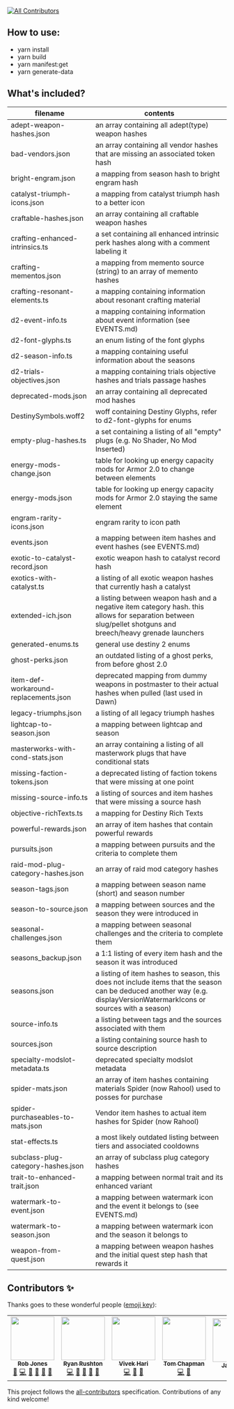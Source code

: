 <!-- ALL-CONTRIBUTORS-BADGE:START - Do not remove or modify this section -->

[![All Contributors](https://img.shields.io/badge/all_contributors-6-orange.svg?style=flat-square)](#contributors-)

<!-- ALL-CONTRIBUTORS-BADGE:END -->

## How to use:

- yarn install
- yarn build
- yarn manifest:get
- yarn generate-data

## What's included?

| filename                              | contents                                                                                                                                                                |
| ------------------------------------- | ----------------------------------------------------------------------------------------------------------------------------------------------------------------------- |
| adept-weapon-hashes.json              | an array containing all adept(type) weapon hashes                                                                                                                       |
| bad-vendors.json                      | an array containing all vendor hashes that are missing an associated token hash                                                                                         |
| bright-engram.json                    | a mapping from season hash to bright engram hash                                                                                                                        |
| catalyst-triumph-icons.json           | a mapping from catalyst triumph hash to a better icon                                                                                                                   |
| craftable-hashes.json                 | an array containing all craftable weapon hashes                                                                                                                         |
| crafting-enhanced-intrinsics.ts       | a set containing all enhanced intrinsic perk hashes along with a comment labeling it                                                                                    |
| crafting-mementos.json                | a mapping from memento source (string) to an array of memento hashes                                                                                                    |
| crafting-resonant-elements.ts         | a mapping containing information about resonant crafting material                                                                                                       |
| d2-event-info.ts                      | a mapping containing information about event information (see EVENTS.md)                                                                                                |
| d2-font-glyphs.ts                     | an enum listing of the font glyphs                                                                                                                                      |
| d2-season-info.ts                     | a mapping containing useful information about the seasons                                                                                                               |
| d2-trials-objectives.json             | a mapping containing trials objective hashes and trials passage hashes                                                                                                  |
| deprecated-mods.json                  | an array containing all deprecated mod hashes                                                                                                                           |
| DestinySymbols.woff2                  | woff containing Destiny Glyphs, refer to d2-font-glyphs for enums                                                                                                       |
| empty-plug-hashes.ts                  | a set containing a listing of all "empty" plugs (e.g. No Shader, No Mod Inserted)                                                                                       |
| energy-mods-change.json               | table for looking up energy capacity mods for Armor 2.0 to change between elements                                                                                      |
| energy-mods.json                      | table for looking up energy capacity mods for Armor 2.0 staying the same element                                                                                        |
| engram-rarity-icons.json              | engram rarity to icon path                                                                                                                                              |
| events.json                           | a mapping between item hashes and event hashes (see EVENTS.md)                                                                                                          |
| exotic-to-catalyst-record.json        | exotic weapon hash to catalyst record hash                                                                                                                              |
| exotics-with-catalyst.ts              | a listing of all exotic weapon hashes that currently hash a catalyst                                                                                                    |
| extended-ich.json                     | a listing between weapon hash and a negative item category hash. this allows for separation between slug/pellet shotguns and breech/heavy grenade launchers             |
| generated-enums.ts                    | general use destiny 2 enums                                                                                                                                             |
| ghost-perks.json                      | an outdated listing of a ghost perks, from before ghost 2.0                                                                                                             |
| item-def-workaround-replacements.json | deprecated mapping from dummy weapons in postmaster to their actual hashes when pulled (last used in Dawn)                                                              |
| legacy-triumphs.json                  | a listing of all legacy triumph hashes                                                                                                                                  |
| lightcap-to-season.json               | a mapping between lightcap and season                                                                                                                                   |
| masterworks-with-cond-stats.json      | an array containing a listing of all masterwork plugs that have conditional stats                                                                                       |
| missing-faction-tokens.json           | a deprecated listing of faction tokens that were missing at one point                                                                                                   |
| missing-source-info.ts                | a listing of sources and item hashes that were missing a source hash                                                                                                    |
| objective-richTexts.ts                | a mapping for Destiny Rich Texts                                                                                                                                        |
| powerful-rewards.json                 | an array of item hashes that contain powerful rewards                                                                                                                   |
| pursuits.json                         | a mapping between pursuits and the criteria to complete them                                                                                                            |
| raid-mod-plug-category-hashes.json    | an array of raid mod category hashes                                                                                                                                    |
| season-tags.json                      | a mapping between season name (short) and season number                                                                                                                 |
| season-to-source.json                 | a mapping between sources and the season they were introduced in                                                                                                        |
| seasonal-challenges.json              | a mapping between seasonal challenges and the criteria to complete them                                                                                                 |
| seasons_backup.json                   | a 1:1 listing of every item hash and the season it was introduced                                                                                                       |
| seasons.json                          | a listing of item hashes to season, this does not include items that the season can be deduced another way (e.g. displayVersionWatermarkIcons or sources with a season) |
| source-info.ts                        | a listing between tags and the sources associated with them                                                                                                             |
| sources.json                          | a listing containing source hash to source description                                                                                                                  |
| specialty-modslot-metadata.ts         | deprecated specialty modslot metadata                                                                                                                                   |
| spider-mats.json                      | an array of item hashes containing materials Spider (now Rahool) used to posses for purchase                                                                            |
| spider-purchaseables-to-mats.json     | Vendor item hashes to actual item hashes for Spider (now Rahool)                                                                                                        |
| stat-effects.ts                       | a most likely outdated listing between tiers and associated cooldowns                                                                                                   |
| subclass-plug-category-hashes.json    | an array of subclass plug category hashes                                                                                                                               |
| trait-to-enhanced-trait.json          | a mapping between normal trait and its enhanced variant                                                                                                                 |
| watermark-to-event.json               | a mapping between watermark icon and the event it belongs to (see EVENTS.md)                                                                                            |
| watermark-to-season.json              | a mapping between watermark icon and the season it belongs to                                                                                                           |
| weapon-from-quest.json                | a mapping between weapon hashes and the initial quest step hash that rewards it                                                                                         |

## Contributors ✨

Thanks goes to these wonderful people ([emoji key](https://allcontributors.org/docs/en/emoji-key)):

<!-- ALL-CONTRIBUTORS-LIST:START - Do not remove or modify this section -->
<!-- prettier-ignore-start -->
<!-- markdownlint-disable -->
<table>
  <tr>
    <td align="center"><a href="https://github.com/delphiactual"><img src="https://avatars.githubusercontent.com/u/4798491?v=4?s=100" width="100px;" alt=""/><br /><sub><b>Rob Jones</b></sub></a><br /><a href="https://github.com/DestinyItemManager/d2-additional-info/issues?q=author%3Adelphiactual" title="Bug reports">🐛</a> <a href="https://github.com/DestinyItemManager/d2-additional-info/commits?author=delphiactual" title="Code">💻</a> <a href="#data-delphiactual" title="Data">🔣</a> <a href="#ideas-delphiactual" title="Ideas, Planning, & Feedback">🤔</a> <a href="#maintenance-delphiactual" title="Maintenance">🚧</a> <a href="https://github.com/DestinyItemManager/d2-additional-info/pulls?q=is%3Apr+reviewed-by%3Adelphiactual" title="Reviewed Pull Requests">👀</a></td>
    <td align="center"><a href="https://github.com/ryan-rushton"><img src="https://avatars.githubusercontent.com/u/7344652?v=4?s=100" width="100px;" alt=""/><br /><sub><b>Ryan Rushton</b></sub></a><br /><a href="https://github.com/DestinyItemManager/d2-additional-info/commits?author=ryan-rushton" title="Code">💻</a> <a href="#data-ryan-rushton" title="Data">🔣</a> <a href="#ideas-ryan-rushton" title="Ideas, Planning, & Feedback">🤔</a> <a href="#maintenance-ryan-rushton" title="Maintenance">🚧</a> <a href="https://github.com/DestinyItemManager/d2-additional-info/pulls?q=is%3Apr+reviewed-by%3Aryan-rushton" title="Reviewed Pull Requests">👀</a></td>
    <td align="center"><a href="https://vivekh.nz"><img src="https://avatars.githubusercontent.com/u/17512262?v=4?s=100" width="100px;" alt=""/><br /><sub><b>Vivek Hari</b></sub></a><br /><a href="https://github.com/DestinyItemManager/d2-additional-info/commits?author=vivekhnz" title="Code">💻</a> <a href="#data-vivekhnz" title="Data">🔣</a> <a href="#ideas-vivekhnz" title="Ideas, Planning, & Feedback">🤔</a></td>
    <td align="center"><a href="https://thomchap.com.au"><img src="https://avatars.githubusercontent.com/u/156681?v=4?s=100" width="100px;" alt=""/><br /><sub><b>Tom Chapman</b></sub></a><br /><a href="https://github.com/DestinyItemManager/d2-additional-info/commits?author=justrealmilk" title="Code">💻</a> <a href="#data-justrealmilk" title="Data">🔣</a></td>
    <td align="center"><a href="https://github.com/Jakosaur"><img src="https://avatars.githubusercontent.com/u/20144356?v=4?s=100" width="100px;" alt=""/><br /><sub><b>Jakosaur</b></sub></a><br /><a href="#data-Jakosaur" title="Data">🔣</a></td>
    <td align="center"><a href="https://www.asinusi.com"><img src="https://avatars.githubusercontent.com/u/39223510?v=4?s=100" width="100px;" alt=""/><br /><sub><b>Abdul Sinusi</b></sub></a><br /><a href="https://github.com/DestinyItemManager/d2-additional-info/commits?author=asinusi" title="Code">💻</a> <a href="#data-asinusi" title="Data">🔣</a></td>
  </tr>
</table>

<!-- markdownlint-restore -->
<!-- prettier-ignore-end -->

<!-- ALL-CONTRIBUTORS-LIST:END -->

This project follows the [all-contributors](https://github.com/all-contributors/all-contributors) specification. Contributions of any kind welcome!
